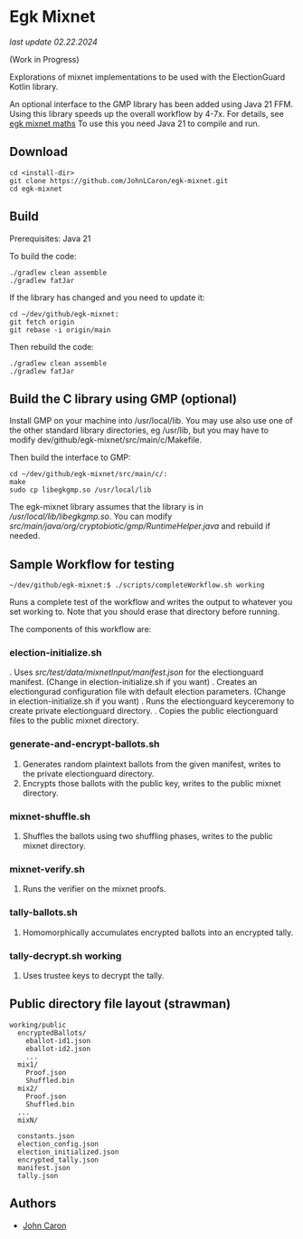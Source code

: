 # Egk Mixnet

_last update 02.22.2024_

(Work in Progress)

Explorations of mixnet implementations to be used with the ElectionGuard Kotlin library. 

An optional interface to the GMP library has been added using Java 21 FFM. Using this library speeds up the overall workflow by 4-7x.
For details, see [egk mixnet maths](docs/mixnet_maths.pdf) To use this you need Java 21 to compile and run.

## Download

````
cd <install-dir>
git clone https://github.com/JohnLCaron/egk-mixnet.git
cd egk-mixnet
````

## Build

Prerequisites: Java 21

To build the code:

````
./gradlew clean assemble
./gradlew fatJar
````

If the library has changed and you need to update it:

````
cd ~/dev/github/egk-mixnet:
git fetch origin
git rebase -i origin/main
````

Then rebuild the code:

````
./gradlew clean assemble
./gradlew fatJar
````

## Build the C library using GMP (optional)

Install GMP on your machine into /usr/local/lib. You may use also use one of the other standard library directories, 
eg /usr/lib, but you may have to modify dev/github/egk-mixnet/src/main/c/Makefile.

Then build the interface to GMP:

````
cd ~/dev/github/egk-mixnet/src/main/c/:
make
sudo cp libegkgmp.so /usr/local/lib
````

The egk-mixnet library assumes that the library is in _/usr/local/lib/libegkgmp.so_.
You can modify _src/main/java/org/cryptobiotic/gmp/RuntimeHelper.java_ and rebuild if needed.

## Sample Workflow for testing

````
~/dev/github/egk-mixnet:$ ./scripts/completeWorkflow.sh working
````

Runs a complete test of the workflow and writes the output to whatever you set working to.
Note that you should erase that directory before running.

The components of this workflow are:

###  election-initialize.sh

. Uses _src/test/data/mixnetInput/manifest.json_ for the electionguard manifest. (Change in election-initialize.sh if you want)
. Creates an electiongurad configuration file with default election parameters. (Change in election-initialize.sh if you want)
. Runs the electionguard keyceremony to create private electionguard directory.
. Copies the public electionguard files to the public mixnet directory.

###  generate-and-encrypt-ballots.sh

1. Generates random plaintext ballots from the given manifest, writes to the private electionguard directory.
2. Encrypts those ballots with the public key, writes to the public mixnet directory.

###  mixnet-shuffle.sh

1. Shuffles the ballots using two shuffling phases, writes to the public mixnet directory.

###  mixnet-verify.sh

1. Runs the verifier on the mixnet proofs.

###  tally-ballots.sh 

1. Homomorphically accumulates encrypted ballots into an encrypted tally.

###  tally-decrypt.sh working

1. Uses trustee keys to decrypt the tally.

## Public directory file layout (strawman)

```
working/public
  encryptedBallots/
    eballot-id1.json
    eballot-id2.json
    ...
  mix1/
    Proof.json
    Shuffled.bin
  mix2/
    Proof.json
    Shuffled.bin
  ...
  mixN/
  
  constants.json
  election_config.json
  election_initialized.json
  encrypted_tally.json
  manifest.json
  tally.json
```

## Authors
- [John Caron](https://github.com/JohnLCaron)